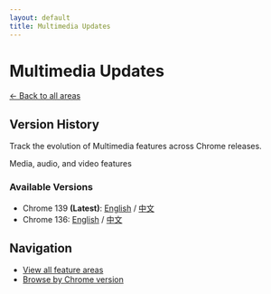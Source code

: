 ```yaml
---
layout: default
title: Multimedia Updates
---
```


# Multimedia Updates

[← Back to all areas](../index.html)

## Version History

Track the evolution of Multimedia features across Chrome releases.

Media, audio, and video features

### Available Versions

- Chrome 139 **(Latest)**: [English](./chrome-139-en.html) / [中文](./chrome-139-zh.html)
- Chrome 136: [English](./chrome-136-en.html) / [中文](./chrome-136-zh.html)

## Navigation

- [View all feature areas](../index.html)
- [Browse by Chrome version](../../versions/index.html)
